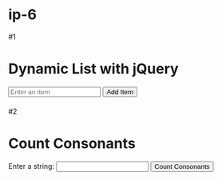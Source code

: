 # ip-6
#1
<!DOCTYPE html>
<html lang="en">
<head>
<meta charset="UTF-8">
<meta name="viewport" content="width=device-width, initial-scale=1.0">
<title>Dynamic List with jQuery</title>
<script src="https://code.jquery.com/jquery-3.6.0.min.js"></script> 
<style>
    
    body {
        font-family: Arial, sans-serif;
    }
    #list-container {
        margin-top: 20px;
    }
</style>
</head>
<body>
<h1>Dynamic List with jQuery</h1>
<form id="form">
    <input type="text" id="item" placeholder="Enter an item">
    <button type="button" id="addBtn">Add Item</button>
</form>
<div id="list-container">
    <ul id="item-list"></ul>
</div>

<script>
    $(document).ready(function() {
        $('#addBtn').click(function() {
            var newItemValue = $('#item').val().trim(); 

            if (newItemValue !== '') { 
                
                $('#item-list').append('<li>' + newItemValue + '</li>');

                
                $('#item').val('');
            } else {
                alert('Please enter an item!');
            }
        });
    });
</script>
</body>
</html>

#2
<!DOCTYPE html>
<html lang="en">
<head>
<meta charset="UTF-8">
<meta name="viewport" content="width=device-width, initial-scale=1.0">
<title>Count Consonants</title>
<script src="https://code.jquery.com/jquery-3.6.0.min.js"></script>
</head>
<body>
<h1>Count Consonants</h1>
<label for="inputText">Enter a string:</label>
<input type="text" id="inputText">
<button id="countBtn">Count Consonants</button>
<div id="result"></div>

<script>
    $(document).ready(function() {
        $('#countBtn').click(function() {
            var inputString = $('#inputText').val().toLowerCase();  
            var consonantCount = 0;
            var consonants = 'bcdfghjklmnpqrstvwxyz';

            
            for (var i = 0; i < inputString.length; i++) {
                
                if (consonants.indexOf(inputString[i]) !== -1) {
                    consonantCount++;
                }
            }

           
            $('#result').text('Number of consonants: ' + consonantCount);
        });
    });
</script>
</body>
</html>
